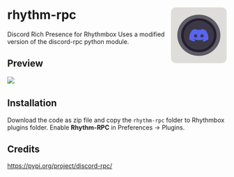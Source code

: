 # rhythm-rpc <img src=rhythm-rpc/icon.png align=right width=128 height=128/>
Discord Rich Presence for Rhythmbox
Uses a modified version of the discord-rpc python module.

## Preview

<img src=preview.gif/>

## Installation

Download the code as zip file and copy the `rhythm-rpc` folder to Rhythmbox plugins folder.
Enable **Rhythm-RPC** in Preferences -> Plugins.

## Credits

https://pypi.org/project/discord-rpc/
